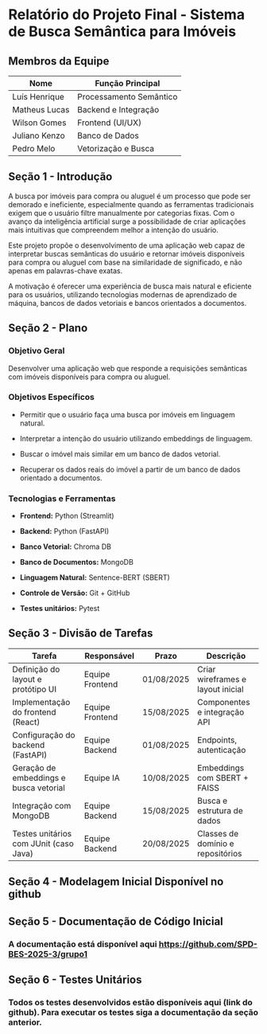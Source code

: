 # **Relatório do Projeto Final \- Sistema de Busca Semântica para Imóveis**

## **Membros da Equipe**

| Nome | Função Principal |
| ----- | ----- |
| Luís Henrique | Processamento Semântico |
| Matheus Lucas | Backend e Integração |
| Wilson Gomes | Frontend (UI/UX) |
| Juliano Kenzo | Banco de Dados |
| Pedro Melo | Vetorização e Busca |

## **Seção 1 \- Introdução**

A busca por imóveis para compra ou aluguel é um processo que pode ser demorado e ineficiente, especialmente quando as ferramentas tradicionais exigem que o usuário filtre manualmente por categorias fixas. Com o avanço da inteligência artificial surge a possibilidade de criar aplicações mais intuitivas que compreendem melhor a intenção do usuário.

Este projeto propõe o desenvolvimento de uma aplicação web capaz de interpretar buscas semânticas do usuário e retornar imóveis disponíveis para compra ou aluguel com base na similaridade de significado, e não apenas em palavras-chave exatas.

A motivação é oferecer uma experiência de busca mais natural e eficiente para os usuários, utilizando tecnologias modernas de aprendizado de máquina, bancos de dados vetoriais e bancos orientados a documentos.

## **Seção 2 \- Plano**

### **Objetivo Geral**

Desenvolver uma aplicação web que responde a requisições semânticas com imóveis disponíveis para compra ou aluguel.

### **Objetivos Específicos**

* Permitir que o usuário faça uma busca por imóveis em linguagem natural.

* Interpretar a intenção do usuário utilizando embeddings de linguagem.

* Buscar o imóvel mais similar em um banco de dados vetorial.

* Recuperar os dados reais do imóvel a partir de um banco de dados orientado a documentos.

### **Tecnologias e Ferramentas**

* **Frontend:** Python (Streamlit)

* **Backend:** Python (FastAPI)

* **Banco Vetorial:**  Chroma DB

* **Banco de Documentos:** MongoDB

* **Linguagem Natural:** Sentence-BERT (SBERT)

* **Controle de Versão:** Git \+ GitHub

* **Testes unitários:** Pytest

## **Seção 3 \- Divisão de Tarefas**

| Tarefa | Responsável | Prazo | Descrição |
| ----- | ----- | ----- | ----- |
| Definição do layout e protótipo UI | Equipe Frontend | 01/08/2025 | Criar wireframes e layout inicial |
| Implementação do frontend (React) | Equipe Frontend | 15/08/2025 | Componentes e integração API |
| Configuração do backend (FastAPI) | Equipe Backend | 01/08/2025 | Endpoints, autenticação |
| Geração de embeddings e busca vetorial | Equipe IA | 10/08/2025 | Embeddings com SBERT \+ FAISS |
| Integração com MongoDB | Equipe Backend | 15/08/2025 | Busca e estrutura de dados |
| Testes unitários com JUnit (caso Java) | Equipe Backend | 20/08/2025 | Classes de domínio e repositórios |

## **Seção 4 \- Modelagem Inicial** Disponível no github

## **Seção 5 \- Documentação de Código Inicial**

### A documentação está disponível aqui https://github.com/SPD-BES-2025-3/grupo1

## **Seção 6 \- Testes Unitários**

### Todos os testes desenvolvidos estão disponíveis aqui (link do github). Para executar os testes siga a documentação da seção anterior.

